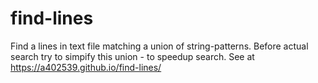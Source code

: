 ﻿# find-lines
Find a lines in text file matching a union of string-patterns. Before actual search try to simpify this union - to speedup search.
See at https://a402539.github.io/find-lines/
